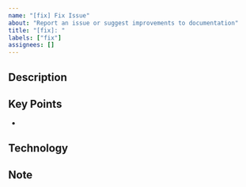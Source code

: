 ```yaml
---
name: "[fix] Fix Issue"
about: "Report an issue or suggest improvements to documentation"
title: "[fix]: "
labels: ["fix"]
assignees: []
---
```


## Description
<!-- Describe the documentation issue in detail -->

## Key Points

-

## Technology
<!-- Typically not applicable, but add tools if needed -->

## Note
<!-- Additional notes or context -->
